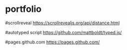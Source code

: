 # portfolio


#scrollreveal
https://scrollrevealjs.org/api/distance.html

#autotyped script
https://github.com/mattboldt/typed.js/

#pages.github.com
https://pages.github.com/
